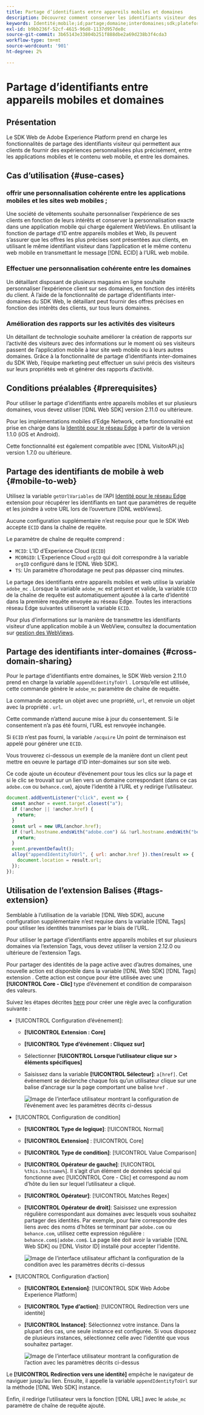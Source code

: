 ```yaml
---
title: Partage d’identifiants entre appareils mobiles et domaines
description: Découvrez comment conserver les identifiants visiteur des propriétés mobiles aux propriétés web et entre les domaines
keywords: Identité;mobile;id;partage;domaine;interdomaines;sdk;plateforme;
exl-id: b9bb236f-52cf-4615-96d8-1137d957de8c
source-git-commit: 3b65143e33804b251f888dbe2a69d238b3f4cda3
workflow-type: tm+mt
source-wordcount: '901'
ht-degree: 2%

---
```


# Partage d’identifiants entre appareils mobiles et domaines

## Présentation

Le SDK Web de Adobe Experience Platform prend en charge les fonctionnalités de partage des identifiants visiteur qui permettent aux clients de fournir des expériences personnalisées plus précisément, entre les applications mobiles et le contenu web mobile, et entre les domaines.

## Cas d’utilisation {#use-cases}

### offrir une personnalisation cohérente entre les applications mobiles et les sites web mobiles ;

Une société de vêtements souhaite personnaliser l’expérience de ses clients en fonction de leurs intérêts et conserver la personnalisation exacte dans une application mobile qui charge également WebViews. En utilisant la fonction de partage d’ID entre appareils mobiles et Web, ils peuvent s’assurer que les offres les plus précises sont présentées aux clients, en utilisant le même identifiant visiteur dans l’application et le même contenu web mobile en transmettant le message [!DNL ECID] à l’URL web mobile.

### Effectuer une personnalisation cohérente entre les domaines

Un détaillant disposant de plusieurs magasins en ligne souhaite personnaliser l’expérience client sur ses domaines, en fonction des intérêts du client. À l’aide de la fonctionnalité de partage d’identifiants inter-domaines du SDK Web, le détaillant peut fournir des offres précises en fonction des intérêts des clients, sur tous leurs domaines.

### Amélioration des rapports sur les activités des visiteurs

Un détaillant de technologie souhaite améliorer la création de rapports sur l’activité des visiteurs avec des informations sur le moment où ses visiteurs passent de l’application mobile à leur site web mobile ou à leurs autres domaines. Grâce à la fonctionnalité de partage d’identifiants inter-domaines du SDK Web, l’équipe marketing peut effectuer un suivi précis des visiteurs sur leurs propriétés web et générer des rapports d’activité.

## Conditions préalables {#prerequisites}

Pour utiliser le partage d’identifiants entre appareils mobiles et sur plusieurs domaines, vous devez utiliser [!DNL Web SDK] version 2.11.0 ou ultérieure.

Pour les implémentations mobiles d’Edge Network, cette fonctionnalité est prise en charge dans la [Identité pour le réseau Edge](https://aep-sdks.gitbook.io/docs/foundation-extensions/identity-for-edge-network) à partir de la version 1.1.0 (iOS et Android).

Cette fonctionnalité est également compatible avec [!DNL VisitorAPI.js] version 1.7.0 ou ultérieure.

## Partage des identifiants de mobile à web {#mobile-to-web}

Utilisez la variable `getUrlVariables` de l’API [Identité pour le réseau Edge](https://aep-sdks.gitbook.io/docs/foundation-extensions/identity-for-edge-network/api-reference#geturlvariables) extension pour récupérer les identifiants en tant que paramètres de requête et les joindre à votre URL lors de l’ouverture [!DNL webViews].

Aucune configuration supplémentaire n’est requise pour que le SDK Web accepte `ECID` dans la chaîne de requête.

Le paramètre de chaîne de requête comprend :

* `MCID`: L’ID d’Experience Cloud (`ECID`)
* `MCORGID`: L’Experience Cloud `orgID` qui doit correspondre à la variable `orgID` configuré dans le [!DNL Web SDK].
* `TS`: Un paramètre d’horodatage ne peut pas dépasser cinq minutes.


Le partage des identifiants entre appareils mobiles et web utilise la variable `adobe_mc` . Lorsque la variable `adobe_mc` est présent et valide, la variable `ECID` de la chaîne de requête est automatiquement ajoutée à la carte d’identité dans la première requête envoyée au réseau Edge. Toutes les interactions réseau Edge suivantes utiliseront la variable `ECID`.

Pour plus d’informations sur la manière de transmettre les identifiants visiteur d’une application mobile à un WebView, consultez la documentation sur [gestion des WebViews](https://experienceleague.adobe.com/docs/platform-learn/implement-mobile-sdk/app-implementation/web-views.html#implementation).

## Partage des identifiants inter-domaines {#cross-domain-sharing}

Pour le partage d’identifiants entre domaines, le SDK Web version 2.11.0 prend en charge la variable `appendIdentityToUrl` . Lorsqu’elle est utilisée, cette commande génère le `adobe_mc` paramètre de chaîne de requête.

La commande accepte un objet avec une propriété, `url`, et renvoie un objet avec la propriété . `url`.

Cette commande n’attend aucune mise à jour du consentement. Si le consentement n’a pas été fourni, l’URL est renvoyée inchangée.

Si `ECID` n’est pas fourni, la variable `/acquire` Un point de terminaison est appelé pour générer une `ECID`.

Vous trouverez ci-dessous un exemple de la manière dont un client peut mettre en oeuvre le partage d’ID inter-domaines sur son site web.

Ce code ajoute un écouteur d’événement pour tous les clics sur la page et si le clic se trouvait sur un lien vers un domaine correspondant (dans ce cas `adobe.com` ou `behance.com`), ajoute l’identité à l’URL et y redirige l’utilisateur.

```js
document.addEventListener("click", event => {
  const anchor = event.target.closest("a");
  if (!anchor || !anchor.href) {
    return;
  }
  const url = new URL(anchor.href);
  if (!url.hostname.endsWith("adobe.com") && !url.hostname.endsWith("behance.com")) {
    return;
  }
  event.preventDefault();
  alloy("appendIdentityToUrl", { url: anchor.href }).then(result => {
    document.location = result.url;
  });
});
```

## Utilisation de l’extension Balises {#tags-extension}

Semblable à l’utilisation de la variable [!DNL Web SDK], aucune configuration supplémentaire n’est requise dans la variable [!DNL Tags] pour utiliser les identités transmises par le biais de l’URL.

Pour utiliser le partage d’identifiants entre appareils mobiles et sur plusieurs domaines via l’extension Tags, vous devez utiliser la version 2.12.0 ou ultérieure de l’extension Tags.

Pour partager des identités de la page active avec d’autres domaines, une nouvelle action est disponible dans la variable [!DNL Web SDK] [!DNL Tags] extension . Cette action est conçue pour être utilisée avec une **[!UICONTROL Core - Clic]** type d’événement et condition de comparaison des valeurs.

Suivez les étapes décrites [here](../../tags/ui/managing-resources/rules.md) pour créer une règle avec la configuration suivante :

* [!UICONTROL Configuration d’événement]:
   * **[!UICONTROL Extension : Core]**
   * **[!UICONTROL Type d’événement : Cliquez sur]**
   * Sélectionner **[!UICONTROL Lorsque l’utilisateur clique sur > éléments spécifiques]**
   * Saisissez dans la variable **[!UICONTROL Sélecteur]**: `a[href]`. Cet événement se déclenche chaque fois qu’un utilisateur clique sur une balise d’ancrage sur la page comportant une balise `href` .

      ![Image de l’interface utilisateur montrant la configuration de l’événement avec les paramètres décrits ci-dessus](assets/id-sharing-event-configuration.png)

* [!UICONTROL Configuration de condition]
   * **[!UICONTROL Type de logique]**: [!UICONTROL Normal]
   * **[!UICONTROL Extension]** : [!UICONTROL Core]
   * **[!UICONTROL Type de condition]**: [!UICONTROL Value Comparison]
   * **[!UICONTROL Opérateur de gauche]**: [!UICONTROL `%this.hostname%`]. Il s’agit d’un élément de données spécial qui fonctionne avec [!UICONTROL Core - Clic] et correspond au nom d’hôte du lien sur lequel l’utilisateur a cliqué.
   * **[!UICONTROL Opérateur]**: [!UICONTROL Matches Regex]
   * **[!UICONTROL Opérateur de droit]**: Saisissez une expression régulière correspondant aux domaines avec lesquels vous souhaitez partager des identités. Par exemple, pour faire correspondre des liens avec des noms d’hôtes se terminant par `adobe.com` ou `behance.com`, utilisez cette expression régulière : `behance.com$|adobe.com$`. La page liée doit avoir la variable [!DNL Web SDK] ou [!DNL Visitor ID] installé pour accepter l’identité.

      ![Image de l’interface utilisateur affichant la configuration de la condition avec les paramètres décrits ci-dessus](assets/id-sharing-condition-configuration.png)

* [!UICONTROL Configuration d’action]
   * **[!UICONTROL Extension]**: [!UICONTROL SDK Web Adobe Experience Platform]
   * **[!UICONTROL Type d’action]**: [!UICONTROL Redirection vers une identité]
   * **[!UICONTROL Instance]**: Sélectionnez votre instance. Dans la plupart des cas, une seule instance est configurée. Si vous disposez de plusieurs instances, sélectionnez celle avec l’identité que vous souhaitez partager.

      ![Image de l’interface utilisateur montrant la configuration de l’action avec les paramètres décrits ci-dessus](assets/id-sharing-action-configuration.png)

Le **[!UICONTROL Redirection vers une identité]** empêche le navigateur de naviguer jusqu’au lien. Ensuite, il appelle la variable `appendIdentityToUrl` sur la méthode [!DNL Web SDK] instance.

Enfin, il redirige l’utilisateur vers la fonction [!DNL URL] avec le `adobe_mc` paramètre de chaîne de requête ajouté.
